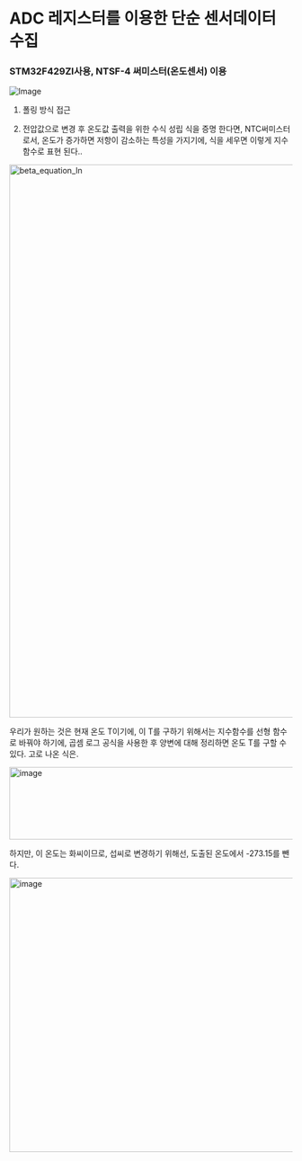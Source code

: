 # ADC 레지스터를 이용한 단순 센서데이터 수집

### STM32F429ZI사용, NTSF-4 써미스터(온도센서) 이용

![Image](https://github.com/user-attachments/assets/3e6ddac2-df71-4f5e-b22f-171de6bc212c)

1. 폴링 방식 접근

2. 전압값으로 변경 후 온도값 출력을 위한 수식 성립
식을 증명 한다면, NTC써미스터로서, 온도가 증가하면 저항이 감소하는 특성을 가지기에, 식을 세우면 이렇게 지수 함수로 표현 된다..

<img width="2385" height="984" alt="beta_equation_ln" src="https://github.com/user-attachments/assets/6c341432-f4d0-4aeb-b061-0fa8de256008" />

우리가 원하는 것은 현재 온도 T이기에, 이 T를 구하기 위해서는 지수함수를 선형 함수로 바꿔야 하기에, 곱셈 로그 공식을 사용한 후 양변에 대해 정리하면 온도 T를 구할 수 있다.
고로 나온 식은.

<img width="597" height="129" alt="image" src="https://github.com/user-attachments/assets/b542a573-8bda-4419-b88c-c255d33f5d0c" />



하지만, 이 온도는 화씨이므로, 섭씨로 변경하기 위해선, 도출된 온도에서 -273.15를 뺀다.

<img width="525" height="488" alt="image" src="https://github.com/user-attachments/assets/1dc82a9d-174e-4396-9cb0-ffec47e561e5" />
